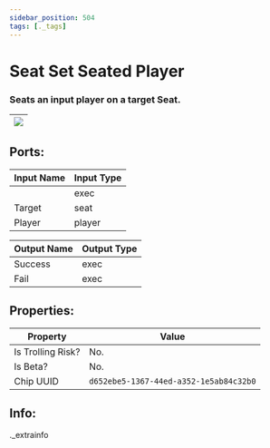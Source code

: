 ```yaml
---
sidebar_position: 504
tags: [._tags]
---
```


# Seat Set Seated Player


### Seats an input player on a target Seat.

| ![](https://images-ext-2.discordapp.net/external/MPmIaQzlEPmgGWlgi-WxBBXt0Bjv_zWPkg1y1f_sy3s/https/www.recroomcircuits.com/image/circuit/absolute-value?width=206&height=108) |
|-----|

## Ports:

| Input Name | Input Type |
|-----------|-----------|
|  | exec |
| Target | seat |
| Player | player |

| Output Name | Output Type |
|-----------|-----------|
| Success | exec |
| Fail | exec |

## Properties:

| Property  | Value |
|-------------------|-----------|
| Is Trolling Risk? | No. |
| Is Beta? | No. |
| Chip UUID | `d652ebe5-1367-44ed-a352-1e5ab84c32b0` |

## Info:
._extrainfo